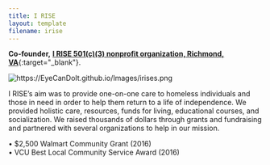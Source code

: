 ```yaml
---
title: I RISE
layout: template
filename: irise
---
```


**Co-founder,** [**I RISE 501(c)(3) nonprofit organization, Richmond, VA**](https://news.vcu.edu/article/on_the_rise_student_organization_helps_homeless_get_back_on_their){:target="_blank"}.


<img src="https://EyeCanDoIt.github.io/Images/irises.png" alt="https://EyeCanDoIt.github.io/Images/irises.png" loading="lazy"> 

I RISE’s aim was to provide one-on-one care to homeless individuals and those in need in order to help them return to a life of independence.
We provided holistic care, resources, funds for living, educational courses, and socialization. 
We raised thousands of dollars through grants and fundraising and partnered with several organizations to help in our 
mission. 
<br>

• $2,500 Walmart Community Grant (2016)
<br>
• VCU Best Local Community Service Award (2016)
